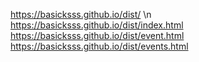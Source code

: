 https://basicksss.github.io/dist/ \n
https://basicksss.github.io/dist/index.html
https://basicksss.github.io/dist/event.html
https://basicksss.github.io/dist/events.html
